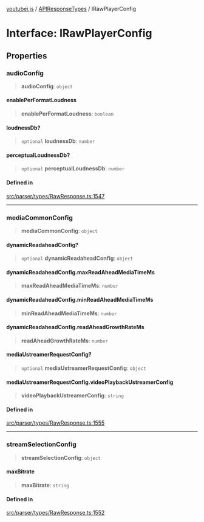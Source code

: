 [youtubei.js](../../../README.md) / [APIResponseTypes](../README.md) / IRawPlayerConfig

# Interface: IRawPlayerConfig

## Properties

### audioConfig

> **audioConfig**: `object`

#### enablePerFormatLoudness

> **enablePerFormatLoudness**: `boolean`

#### loudnessDb?

> `optional` **loudnessDb**: `number`

#### perceptualLoudnessDb?

> `optional` **perceptualLoudnessDb**: `number`

#### Defined in

[src/parser/types/RawResponse.ts:1547](https://github.com/LuanRT/YouTube.js/blob/4ae0cc5c523a2080e68d6c0c1437c78fe318ea30/src/parser/types/RawResponse.ts#L1547)

***

### mediaCommonConfig

> **mediaCommonConfig**: `object`

#### dynamicReadaheadConfig?

> `optional` **dynamicReadaheadConfig**: `object`

#### dynamicReadaheadConfig.maxReadAheadMediaTimeMs

> **maxReadAheadMediaTimeMs**: `number`

#### dynamicReadaheadConfig.minReadAheadMediaTimeMs

> **minReadAheadMediaTimeMs**: `number`

#### dynamicReadaheadConfig.readAheadGrowthRateMs

> **readAheadGrowthRateMs**: `number`

#### mediaUstreamerRequestConfig?

> `optional` **mediaUstreamerRequestConfig**: `object`

#### mediaUstreamerRequestConfig.videoPlaybackUstreamerConfig

> **videoPlaybackUstreamerConfig**: `string`

#### Defined in

[src/parser/types/RawResponse.ts:1555](https://github.com/LuanRT/YouTube.js/blob/4ae0cc5c523a2080e68d6c0c1437c78fe318ea30/src/parser/types/RawResponse.ts#L1555)

***

### streamSelectionConfig

> **streamSelectionConfig**: `object`

#### maxBitrate

> **maxBitrate**: `string`

#### Defined in

[src/parser/types/RawResponse.ts:1552](https://github.com/LuanRT/YouTube.js/blob/4ae0cc5c523a2080e68d6c0c1437c78fe318ea30/src/parser/types/RawResponse.ts#L1552)
